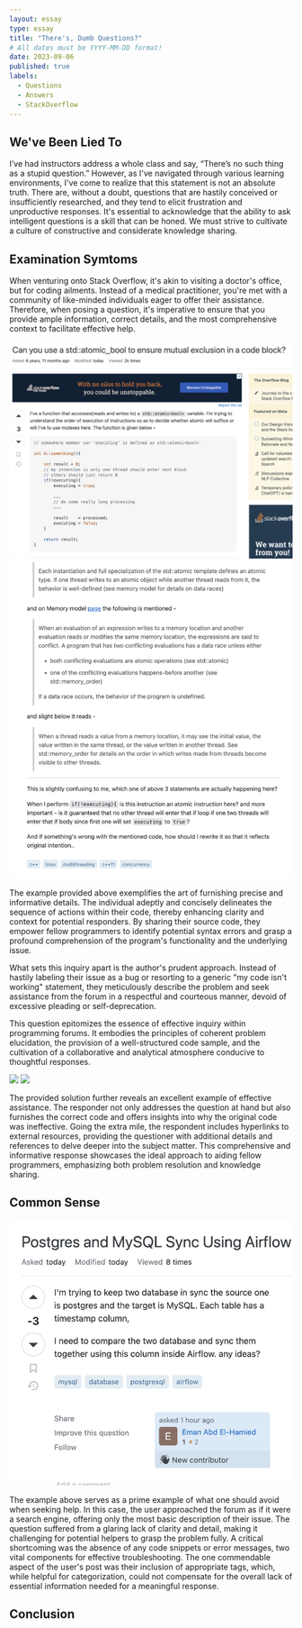 ```yaml
---
layout: essay
type: essay
title: "There's, Dumb Questions?"
# All dates must be YYYY-MM-DD format!
date: 2023-09-06
published: true
labels:
  - Questions
  - Answers
  - StackOverflow
---
```


## We've Been Lied To

I’ve had instructors address a whole class and say, “There’s no such thing as a stupid question.” However, as I've navigated through various learning environments, I've come to realize that this statement is not an absolute truth. There are, without a doubt, questions that are hastily conceived or insufficiently researched, and they tend to elicit frustration and unproductive responses. It's essential to acknowledge that the ability to ask intelligent questions is a skill that can be honed. We must strive to cultivate a culture of constructive and considerate knowledge sharing.

## Examination Symtoms 

When venturing onto Stack Overflow, it's akin to visiting a doctor's office, but for coding ailments. Instead of a medical practitioner, you're met with a community of like-minded individuals eager to offer their assistance. Therefore, when posing a question, it's imperative to ensure that you provide ample information, correct details, and the most comprehensive context to facilitate effective help.

<img class="ui large centered image" src="../img/right-questions/rightquestion1.png"> <img class="ui large centered image" src="../img/right-questions/rightquestion2.png">

The example provided above exemplifies the art of furnishing precise and informative details. The individual adeptly and concisely delineates the sequence of actions within their code, thereby enhancing clarity and context for potential responders. By sharing their source code, they empower fellow programmers to identify potential syntax errors and grasp a profound comprehension of the program's functionality and the underlying issue.

What sets this inquiry apart is the author's prudent approach. Instead of hastily labeling their issue as a bug or resorting to a generic "my code isn't working" statement, they meticulously describe the problem and seek assistance from the forum in a respectful and courteous manner, devoid of excessive pleading or self-deprecation.

This question epitomizes the essence of effective inquiry within programming forums. It embodies the principles of coherent problem elucidation, the provision of a well-structured code sample, and the cultivation of a collaborative and analytical atmosphere conducive to thoughtful responses.
 
<img class="ui large centered image" src="../img/right-questions/right-questions/rightanswer1.png"> <img class="ui large centered image" src="../img/right-questions/right-questions/rightanswer2.png">

The provided solution further reveals an excellent example of effective assistance. The responder not only addresses the question at hand but also furnishes the correct code and offers insights into why the original code was ineffective. Going the extra mile, the respondent includes hyperlinks to external resources, providing the questioner with additional details and references to delve deeper into the subject matter. This comprehensive and informative response showcases the ideal approach to aiding fellow programmers, emphasizing both problem resolution and knowledge sharing.

## Common Sense

<img class="ui large centered image" src="../img/right-questions/dumbquestion.png">

The example above serves as a prime example of what one should avoid when seeking help. In this case, the user approached the forum as if it were a search engine, offering only the most basic description of their issue. The question suffered from a glaring lack of clarity and detail, making it challenging for potential helpers to grasp the problem fully. A critical shortcoming was the absence of any code snippets or error messages, two vital components for effective troubleshooting. The one commendable aspect of the user's post was their inclusion of appropriate tags, which, while helpful for categorization, could not compensate for the overall lack of essential information needed for a meaningful response.

## Conclusion
